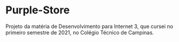 # Purple-Store
Projeto da matéria de Desenvolvimento para Internet 3, que cursei no primeiro semestre de 2021, no Colégio Técnico de Campinas.
